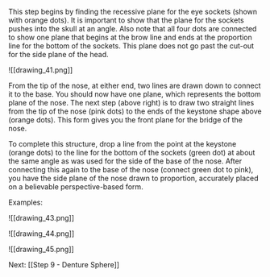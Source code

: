 This step begins by finding the recessive plane for the eye sockets (shown with orange dots). It is important to show that the plane for the sockets pushes into the skull at an angle. Also note that all four dots are connected to show one plane that begins at the brow line and ends at the proportion line for the bottom of the sockets. This plane does not go past the cut-out for the side plane of the head.

![[drawing_41.png]]

From the tip of the nose, at either end, two lines are drawn down to connect it to the base. You should now have one plane, which represents the bottom plane of the nose. The next step (above right) is to draw two straight lines from the tip of the nose (pink dots) to the ends of the keystone shape above (orange dots). This form gives you the front plane for the bridge of the nose. 

To complete this structure, drop a line from the point at the keystone (orange dots) to the line for the bottom of the sockets (green dot) at about the same angle as was used for the side of the base of the nose. After connecting this again to the base of the nose (connect green dot to pink), you have the side plane of the nose drawn to proportion, accurately placed on a believable perspective-based form.

Examples: 

![[drawing_43.png]]

![[drawing_44.png]]

![[drawing_45.png]]

Next: [[Step 9 - Denture Sphere]]
